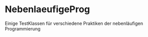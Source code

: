 NebenlaeufigeProg
===========================
Einige TestKlassen für verschiedene Praktiken der nebenläufigen Programmierung
